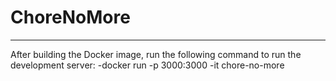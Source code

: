 # ChoreNoMore
---
After building the Docker image, run the following command to run the development server:
-docker run -p 3000:3000 -it chore-no-more